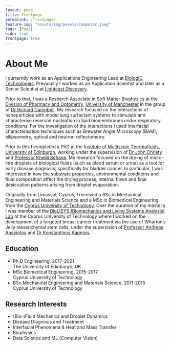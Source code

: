 ```yaml
---
layout: page
title: Frontpage
permalink: /frontpage/
feature-img: "assets/img/pexels/computer.jpeg"
tags: [Page]
hide: true
frontpage: true
---
```


# About Me

I currerntly work as an Applications Engineering Lead at [BiologIC Technologies](https://biologic-tech.com/). Previously I worked as an Application Scientist and later as a Senior Scientist at [Lightcast Discovery](https://www.lightcast.bio/). 

Prior to that, I was a Research Associate in Soft Matter Biophysics at the [Division of Pharmacy and Optometry](https://www.research.manchester.ac.uk/portal/en/facultiesandschools/division-of-pharmacy--optometry(92ec216d-1e7a-411b-aaae-317c29e3cf88).html), [University of Manchester](https://www.manchester.ac.uk/) in the group of [Dr Richard Campbell](https://www.research.manchester.ac.uk/portal/richard.campbell.html). My research focused on the interactions of nanoparticles with model lung surfactant systems to stimulate and characterise reservoir nucleation in lipid biomembranes under respiratory conditions. For the investigation of the interactions I used interfacial characterisation techniques such as Brewster Angle Microscopy (BAM), ellipsometry, optical and neutron reflectometry.

Prior to this I completed a PhD at the [Institute of Multiscale Thermofluids](https://www.eng.ed.ac.uk/research/institutes/imt), [University of Edinburgh](https://www.ed.ac.uk/), working under the supervision of [Dr John Christy](https://www.eng.ed.ac.uk/about/people/dr-john-christy) and [Professor Khellil Sefiane](https://www.eng.ed.ac.uk/about/people/prof-khellil-sefiane). My research focused on the drying of micro-litre droplets of biological fluids (such as blood serum or urine) as a tool for early disease diagnosis; specifically for bladder cancer. In particular, I was interested in how the substrate properties, environmental conditions and fluid composition affect the drying process, internal flows and final desiccation patterns arising from droplet evaporation. 

Originally from Limassol, Cyprus, I received a BSc in Mechanical Engineering and Materials Science and a MSc in Biomedical Engineering from the [Cyprus University of Technology](https://www.cut.ac.cy/?languageId=1). Over the duration of my master’s I was member of the [BioLISYS (Biomechanics and Living Systems Analysis) Lab](http://biolisys.cut.ac.cy/) at the Cyprus University of Technology where I worked on the development of a targeted breast cancer treatment via the use of Wharton’s Jelly mesenchymal stem cells, under the supervision of [Professor Andreas Anayiotos](http://biolisys.cut.ac.cy/employees/prof-andreas-anayiotos-2/) and [Dr Konstantinos Kapnisis](http://biolisys.cut.ac.cy/employees/dr-konstantinos-kapnisis-2/). 

## Education

<ul class="kapeluthkia">

  <li>Ph.D Engineering, 2017-2021 <br/> The University of Edinburgh, UK</li>

  <li>MSc Biomedical Engineering, 2015-2017 <br/> Cyprus University of Technology</li>

  <li>BSc Mechanical Engineering and Materials Science, 2011-2015 <br/> Cyprus University of Technology</li>
</ul>
  
## Research Interests 
- (Bio-)Fluid Mechanics and Droplet Dynamics
- Disease Diagnosis and Treatment
- Interfacial Phenomena & Heat and Mass Transfer 
- Biophysics
- Data Science and ML (Computer Vision)
  

